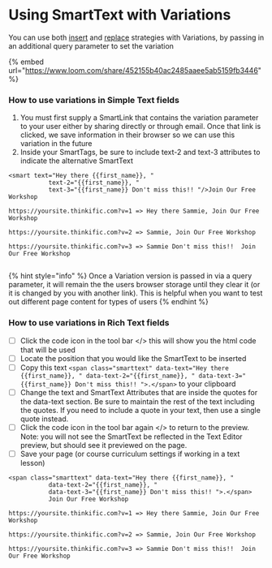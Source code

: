 # Using SmartText with Variations

You can use both [insert](smarttags/inserting-smarttext.md) and [replace](smarttags/replacing-text-with-smarttext.md) strategies with Variations, by passing in an additional query parameter to set the variation&#x20;

{% embed url="https://www.loom.com/share/452155b40ac2485aaee5ab5159fb3446" %}

### How to use variations in Simple Text fields

1. You must first supply a SmartLink that contains the variation parameter to your user either by sharing directly or through email. Once that link is clicked, we save information in their browser so we can use this variation in the future
2. Inside your SmartTags, be sure to include text-2 and text-3 attributes to indicate the alternative SmartText

```
<smart text="Hey there {{first_name}}, " 
           text-2="{{first_name}}, " 
           text-3="{{first_name}} Don't miss this!! "/>Join Our Free Workshop
           
https://yoursite.thinkific.com?v=1 => Hey there Sammie, Join Our Free Workshop

https://yoursite.thinkific.com?v=2 => Sammie, Join Our Free Workshop

https://yoursite.thinkific.com?v=3 => Sammie Don't miss this!!  Join Our Free Workshop


```

{% hint style="info" %}
Once a Variation version is passed in via a query parameter, it will remain the the users browser storage until they clear it (or it is changed by you with another link). This is helpful when you want to test out different page content for types of users
{% endhint %}



### How to use variations in Rich Text fields

* [ ] Click the code icon in the tool bar \</> this will show you the html code that will be used
* [ ] Locate the position that you would like the SmartText to be inserted
* [ ] Copy this text `<span class="smarttext" data-text="Hey there {{first_name}}, " data-text-2="{{first_name}}, " data-text-3="{{first_name}} Don't miss this!! ">.</span>` to your clipboard
* [ ] Change the text and SmartText Attributes that are inside the quotes for the data-text section. Be sure to maintain the rest of the text including the quotes. If you need to include a quote in your text, then use a single quote instead.
* [ ] Click the code icon in the tool bar again \</> to return to the preview. Note: you will not see the SmartText be reflected in the Text Editor preview, but should see it previewed on the page.
* [ ] Save your page (or course curriculum settings if working in a text lesson)

```
<span class="smarttext" data-text="Hey there {{first_name}}, " 
           data-text-2="{{first_name}}, " 
           data-text-3="{{first_name}} Don't miss this!! ">.</span>
           Join Our Free Workshop
           
https://yoursite.thinkific.com?v=1 => Hey there Sammie, Join Our Free Workshop

https://yoursite.thinkific.com?v=2 => Sammie, Join Our Free Workshop

https://yoursite.thinkific.com?v=3 => Sammie Don't miss this!!  Join Our Free Workshop

```
